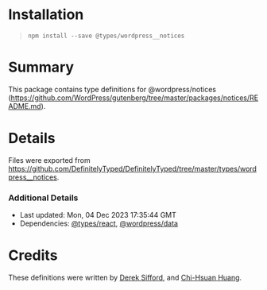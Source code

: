 # Installation
> `npm install --save @types/wordpress__notices`

# Summary
This package contains type definitions for @wordpress/notices (https://github.com/WordPress/gutenberg/tree/master/packages/notices/README.md).

# Details
Files were exported from https://github.com/DefinitelyTyped/DefinitelyTyped/tree/master/types/wordpress__notices.

### Additional Details
 * Last updated: Mon, 04 Dec 2023 17:35:44 GMT
 * Dependencies: [@types/react](https://npmjs.com/package/@types/react), [@wordpress/data](https://npmjs.com/package/@wordpress/data)

# Credits
These definitions were written by [Derek Sifford](https://github.com/dsifford), and [Chi-Hsuan Huang](https://github.com/chihsuan).

